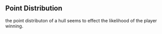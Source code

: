 ## Point Distribution 

the point distributon of a hull seems to effect the likelihood of the player winning. 